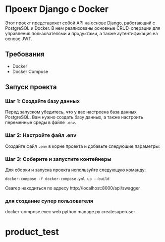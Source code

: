 # Проект Django с Docker

Этот проект представляет собой API на основе Django, работающий с PostgreSQL и Docker. В нем реализованы основные CRUD-операции для управления пользователями и продуктами, а также аутентификация на основе JWT.

## Требования

- Docker
- Docker Compose

## Запуск проекта

### Шаг 1: Создайте базу данных

Перед запуском убедитесь, что у вас настроена база данных PostgreSQL. Вам нужно создать базу данных, а также настроить переменные среды в файле `.env`.

### Шаг 2: Настройте файл .env

Создайте файл `.env` в корне проекта и добавьте следующие параметры:

### Шаг 3: Соберите и запустите контейнеры

Для сборки и запуска проекта используйте следующую команду:

```
docker-compose -f docker-compose.yml up --build
```

Свагер находиться по адресу 
http://localhost:8000/api/swagger


### для создание супер пользователя 
docker-compose exec web python manage.py createsuperuser

# product_test
